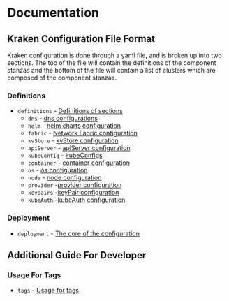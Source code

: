# Documentation


## Kraken Configuration File Format

Kraken configuration is done through a yaml file, and is broken up into two sections.  The top of the file will contain the definitions of the component stanzas and the bottom of the file will contain a list of clusters which are composed of the component stanzas.

### Definitions
* `definitions` - [Definitions of sections](kraken-configs/definitions.md)
  * `dns` - [dns configurations](kraken-configs/dns.md)
  * `helm` - [helm charts configuration](kraken-configs/helmconfigs.md)
  * `fabric` - [Network Fabric configuration](kraken-configs/fabric/README.md)
  * `kvStore` - [kvStore configuration](kraken-configs/kvstore.md)
  * `apiServer` - [apiServer configuration](kraken-configs/apiserver.md)
  * `kubeConfig` - [kubeConfigs](kraken-configs/kubeconfig.md)
  * `container` - [container configuration](kraken-configs/container.md)
  * `os` - [os configuration](kraken-configs/os.md)
  * `node` - [node configuration](kraken-configs/node/README.md)
  * `provider` -[provider configuration](kraken-configs/provider/README.md)
  * `keypairs` -[keyPair configuration](kraken-configs/keypair/README.md)
  * `kubeAuth` -[kubeAuth configuration](kraken-configs/kubeauth.md)

### Deployment  
* `deployment` - [The core of the configuration](kraken-configs/deployment.md)


## Additional Guide For Developer

### Usage For Tags
* `tags` - [Usage for tags](tags/README.md)

